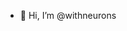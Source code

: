 - 👋 Hi, I’m @withneurons

<!---
withneurons/withneurons is a ✨ special ✨ repository because its `README.md` (this file) appears on your GitHub profile.
You can click the Preview link to take a look at your changes.
--->
